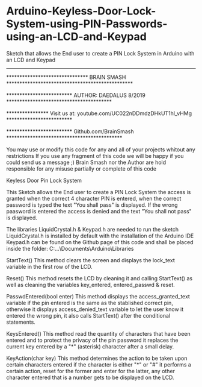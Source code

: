 # Arduino-Keyless-Door-Lock-System-using-PIN-Passwords-using-an-LCD-and-Keypad
Sketch that allows the End user to create a PIN Lock System in Arduino with an LCD and Keypad

********************************************************************************************

******************************* BRAIN SMASH ************************************************ 

************************* AUTHOR: DAEDALUS   8/2019 ****************************************

**************** Visit us at: youtube.com/UC022nDDmdzDHkUT1hl_vHMg *************************

************************* Github.com/BrainSmash ********************************************

You may use or modify this code for any and all of your projects whitout any restrictions
If you use any fragment of this code we will be happy if you could send us a message ;)
Brain Smash nor the Author are hold responsible for any misuse partially or complete of this code 

Keyless Door Pin Lock System

This Sketch allows the End user to create a PIN Lock System
the access is granted when the correct 4 character PIN
is entered, when the correct password is typed the text
"You shall pass" is displayed.
If the wrong paasword is entered the access is denied and the text
"You shall not pass" is displayed.
 
The libraries LiquidCrystal.h & Keypad.h are needed to run the sketch 
LiquidCrystal.h is installed by default with the installation of the Arduino IDE
Keypad.h can be found on the Github page of this code and shall be placed inside the folder:
C:\...\Documents\Arduino\Libraries
  
StartText()
This method clears the screen and displays the 
lock_text variable in the first row of the LCD.
  
Reset()
This method resets the LCD by cleaning it and calling StartText()
as well as cleaning the variables key_entered, entered_passwd & reset.
  
PasswdEntered(bool enter)
This method displays the access_granted_text variable if the pin entered
is the same as the stablished correct pin,
otherwise it displays access_denied_text variable to let the user know it entered 
the wrong pin, it also calls StartText() after the conditional statements.
  
KeysEntered()
This method read the quantity of characters that have been entered and
to protect the privacy of the pin password it replaces the current key entered
by a "*" (asterisk) character after a small delay.
  
KeyAction(char key)
This method determines the action to be taken upon certain characters entered
if the character is either "*" or "#" it performs a certain action, 
reset for the former and enter for the latter, any other character entered that is a number
gets to be displayed on the LCD.
